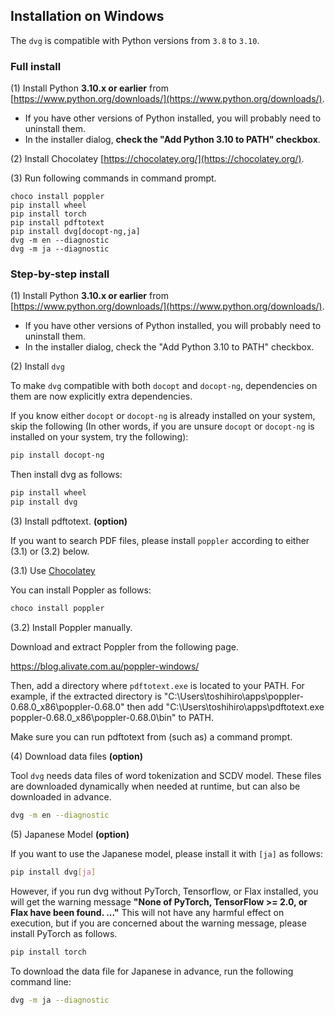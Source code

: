 ## Installation on Windows

The `dvg` is compatible with Python versions from `3.8` to `3.10`.

### Full install

(1) Install Python **3.10.x or earlier** from [https://www.python.org/downloads/](https://www.python.org/downloads/).

* If you have other versions of Python installed, you will probably need to uninstall them.
* In the installer dialog, **check the "Add Python 3.10 to PATH" checkbox**.

(2) Install Chocolatey [https://chocolatey.org/](https://chocolatey.org/).

(3) Run following commands in command prompt.

```
choco install poppler
pip install wheel
pip install torch
pip install pdftotext
pip install dvg[docopt-ng,ja]
dvg -m en --diagnostic
dvg -m ja --diagnostic
```

### Step-by-step install

(1) Install Python **3.10.x or earlier** from [https://www.python.org/downloads/](https://www.python.org/downloads/).

* If you have other versions of Python installed, you will probably need to uninstall them.
* In the installer dialog, check the "Add Python 3.10 to PATH" checkbox.

(2) Install `dvg`

To make `dvg` compatible with both `docopt` and `docopt-ng`, dependencies on them are now explicitly extra dependencies.

If you know either `docopt` or `docopt-ng` is already installed on your system, skip the following
(In other words, if you are unsure `docopt` or `docopt-ng` is installed on your system, try the following):

```sh
pip install docopt-ng
```

Then install dvg as follows:

```sh
pip install wheel
pip install dvg
```

(3) Install pdftotext. **(option)**

If you want to search PDF files, please install `poppler` according to either (3.1) or (3.2) below.

(3.1) Use [Chocolatey](https://chocolatey.org/)

You can install Poppler as follows:

```sh
choco install poppler
```

(3.2) Install Poppler manually.

Download and extract Poppler from the following page.

https://blog.alivate.com.au/poppler-windows/

Then, add a directory where `pdftotext.exe` is located to your PATH. For example, if the extracted directory is "C:\Users\toshihiro\apps\poppler-0.68.0_x86\poppler-0.68.0" then add "C:\Users\toshihiro\apps\pdftotext.exe poppler-0.68.0_x86\poppler-0.68.0\bin\" to PATH.

Make sure you can run pdftotext from (such as) a command prompt.

(4) Download data files **(option)**

Tool `dvg` needs data files of word tokenization and SCDV model.
These files are downloaded dynamically when needed at runtime, but can also be downloaded in advance.

```sh
dvg -m en --diagnostic
```

(5) Japanese Model **(option)** 

If you want to use the Japanese model, please install it with `[ja]` as follows:

```sh
pip install dvg[ja]
```

However, if you run dvg without PyTorch, Tensorflow, or Flax installed, you will get the warning message **"None of PyTorch, TensorFlow >= 2.0, or Flax have been found. ..."** This will not have any harmful effect on execution, but if you are concerned about the warning message, please install PyTorch as follows.

```sh
pip install torch
```

To download the data file for Japanese in advance, run the following command line:

```sh
dvg -m ja --diagnostic
```

